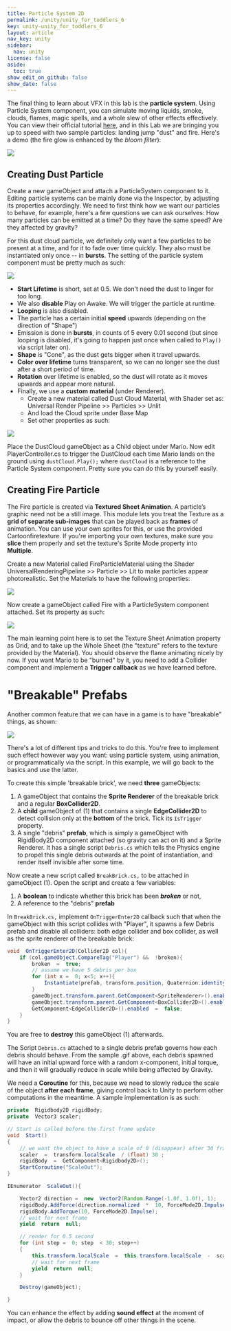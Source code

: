 ```yaml
---
title: Particle System 2D
permalink: /unity/unity_for_toddlers_6
key: unity-unity_for_toddlers_6
layout: article
nav_key: unity
sidebar:
  nav: unity
license: false
aside:
  toc: true
show_edit_on_github: false
show_date: false
---
```


The final thing to learn about VFX in this lab is the **particle system**. Using Particle System component, you can simulate moving liquids, smoke, clouds, flames, magic spells, and a whole slew of other effects effectively. You can view their official tutorial [here](https://learn.unity.com/tutorial/introduction-to-particle-systems#:~:text=The%20Particle%20System%20in%20Unity,whole%20slew%20of%20other%20effects.), and in this Lab we are bringing you up to speed with two sample particles: landing jump "dust" and fire. Here's a demo (the fire glow is enhanced by the *bloom filter*):

<img src="https://www.dropbox.com/s/k8kxge0lhqvhfog/particle.gif?raw=1"  class="center_ninety"/>

## Creating Dust Particle
Create a new gameObject and attach a ParticleSystem component to it. Editing particle systems can be mainly done via the Inspector, by adjusting its properties accordingly. We need to first think how we want our particles to behave, for example, here's a few questions we can ask ourselves: How many particles can be emitted at a time? Do they have the same speed? Are they affected by gravity?

For this dust cloud particle, we definitely only want a few particles to be present at a time, and for it to fade over time quickly. They also must be instantiated only once -- in **bursts**. The setting of the particle system component must be pretty much as such:

<img src="https://www.dropbox.com/s/7tmgrjkdz5dw2vg/32.png?raw=1"  class="center_ninety"/>

* **Start Lifetime** is short, set at 0.5. We don't need the dust to linger for too long. 
* We also **disable** Play on Awake. We will trigger the particle at runtime. 
* **Looping** is also disabled. 
* The particle has a certain initial **speed** upwards (depending on the direction of "Shape") 
* Emission is done in **bursts**, in counts of 5 every 0.01 second (but since looping is disabled, it's going to happen just once when called to `Play()` via script later on).
* **Shape** is "Cone", as the dust gets bigger when it travel upwards. 
* **Color over lifetime** turns transparent, so we can no longer see the dust after a short period of time. 
* **Rotation** over lifetime is enabled, so the dust will rotate as it moves upwards and appear more natural. 
* Finally, we use a **custom** **material** (under Renderer).
	* Create a new material called Dust Cloud Material, with Shader set as: Universal Render Pipeline >> Particles >> Unlit
	* And load the Cloud sprite under Base Map
	* Set other properties as such:

<img src="https://www.dropbox.com/s/4uzvswrnpqtqcdx/33.png?raw=1"  class="center_ninety"/>

Place the DustCloud gameObject as a Child object under Mario. Now edit PlayerController.cs to trigger the DustCloud each time Mario lands on the ground using `dustCloud.Play();` where `dustCloud` is a reference to the Particle System component. Pretty sure you can do this by yourself easily. 


## Creating Fire Particle
The Fire particle is created via **Textured Sheet Animation**. A particle’s graphic need not be a still image. This module lets you treat the Texture as a **grid of separate sub-images** that can be played back as **frames** of animation. You can use your own sprites for this, or use the provided Cartoonfiretexture. If you're importing your own textures, make sure you **slice** them properly and set the texture's Sprite Mode property into **Multiple**.

Create a new Material called FireParticleMaterial using the Shader UniversalRenderingPipeline >> Particle >> Lit to make particles appear photorealistic. Set the Materials to have the following properties:

<img src="https://www.dropbox.com/s/jgjlfof76ovnbdr/34.png?raw=1"  class="center_ninety"/>

Now create a gameObject called Fire with a ParticleSystem component attached. Set its property as such:

<img src="https://www.dropbox.com/s/cq1nfhrnjl4l8nl/35a.png?raw=1"  class="center_ninety"/>

The main learning point here is to set the Texture Sheet Animation property as Grid, and to take up the Whole Sheet (the "texture" refers to the texture provided by the Material). You should observe the flame animating nicely by now. If you want Mario to be "burned" by it, you need to add a Collider component and implement a **Trigger** **callback** as we have learned before. 

# "Breakable" Prefabs
Another common feature that we can have in a game is to have "breakable" things, as shown:

<img src="https://www.dropbox.com/s/9crgqw9gfc167iu/break.gif?raw=1"  class="center_ninety"/>

There's a lot of different tips and tricks to do this. You're free to implement such effect however way you want: using particle system, using animation, or programmatically via the script. In this example, we will go back to the basics and use the latter. 

To create this simple 'breakable brick', we need **three** gameObjects:
1. A gameObject that contains the **Sprite Renderer** of the breakable brick and a regular **BoxCollider2D**.
2.  A **child** gameObject of (1) that contains a single **EdgeCollider2D** to detect collision only at the **bottom** of the brick. Tick its `IsTrigger` property.
3. A single "debris" **prefab**, which is simply a gameObject with RigidBody2D component attached (so gravity can act on it) and a Sprite Renderer. It has a single script `Debris.cs` which tells the Physics engine to propel this single debris outwards at the point of instantiation, and render itself invisible after some time. 

Now create a new script called `BreakBrick.cs,` to be attached in gameObject (1). Open the script and create a few variables:
1. A **boolean** to indicate whether this brick has been ***broken*** or not, 
2. A reference to the "debris" **prefab**

In `BreakBrick.cs,` implement `OnTriggerEnter2D` callback such that when the gameObject with this script collides with "Player", it spawns a few Debris prefab and disable all colliders: both edge collider and box collider, as well as the sprite renderer of the breakable brick:

```java
void  OnTriggerEnter2D(Collider2D col){
	if (col.gameObject.CompareTag("Player") &&  !broken){
		broken  =  true;
		// assume we have 5 debris per box
		for (int x =  0; x<5; x++){
			Instantiate(prefab, transform.position, Quaternion.identity);
		}
		gameObject.transform.parent.GetComponent<SpriteRenderer>().enabled  =  false;
		gameObject.transform.parent.GetComponent<BoxCollider2D>().enabled  =  false;
		GetComponent<EdgeCollider2D>().enabled  =  false;
	}
}
```

You are free to **destroy** this gameObject (1) afterwards.

The Script `Debris.cs` attached to a single debris prefab governs how each debris should behave. From the sample .gif above, each debris spawned will have an initial upward force with a random x-component, initial torque, and then it will gradually reduce in scale while being affected by Gravity. 

We need a **Coroutine** for this, because we need to slowly reduce the scale of the object **after each frame**, giving control back to Unity to perform other computations in the meantime. A sample implementation is as such:

```java
private  Rigidbody2D rigidBody;
private  Vector3 scaler;

// Start is called before the first frame update
void  Start()
{
	// we want the object to have a scale of 0 (disappear) after 30 frames. 
	scaler  =  transform.localScale  / (float) 30 ;
	rigidBody  =  GetComponent<Rigidbody2D>();
	StartCoroutine("ScaleOut");
}

IEnumerator  ScaleOut(){

	Vector2 direction =  new  Vector2(Random.Range(-1.0f, 1.0f), 1);
	rigidBody.AddForce(direction.normalized  *  10, ForceMode2D.Impulse);
	rigidBody.AddTorque(10, ForceMode2D.Impulse);
	// wait for next frame
	yield  return  null;

	// render for 0.5 second
	for (int step =  0; step  < 30; step++)
	{
		this.transform.localScale  =  this.transform.localScale  -  scaler;
		// wait for next frame
		yield  return  null;
	}

	Destroy(gameObject);

}
```

You can enhance the effect by adding **sound effect** at the moment of impact, or allow the debris to bounce off other things in the scene. 
